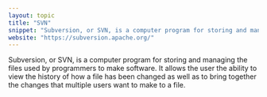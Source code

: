 ```yaml
---
layout: topic
title: "SVN"
snippet: "Subversion, or SVN, is a computer program for storing and managing the files used by programmers to make software. It allows the user the ability to view the history of how a file has been changed as well as to bring together the changes that multiple users want to make to a file."
website: "https://subversion.apache.org/"
---
```


Subversion, or SVN, is a computer program for storing and managing the files used by programmers to make software. It allows the user the ability to view the history of how a file has been changed as well as to bring together the changes that multiple users want to make to a file.

